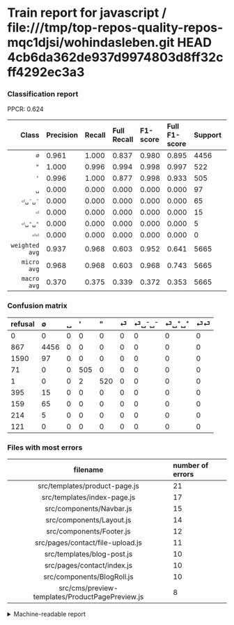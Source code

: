 # Train report for javascript / file:///tmp/top-repos-quality-repos-mqc1djsi/wohindasleben.git HEAD 4cb6da362de937d9974803d8ff32cff4292ec3a3

### Classification report

PPCR: 0.624

| Class | Precision | Recall | Full Recall | F1-score | Full F1-score | Support | Full Support | PPCR |
|------:|:----------|:-------|:------------|:---------|:---------|:--------|:-------------|:-----|
| `∅` | 0.961| 1.000| 0.837| 0.980| 0.895| 4456| 5323| 0.837 |
| `"` | 1.000| 0.996| 0.994| 0.998| 0.997| 522| 523| 0.998 |
| `'` | 0.996| 1.000| 0.877| 0.998| 0.933| 505| 576| 0.877 |
| `␣` | 0.000| 0.000| 0.000| 0.000| 0.000| 97| 1687| 0.057 |
| `⏎␣⁻␣⁻` | 0.000| 0.000| 0.000| 0.000| 0.000| 65| 224| 0.290 |
| `⏎` | 0.000| 0.000| 0.000| 0.000| 0.000| 15| 410| 0.037 |
| `⏎␣⁺␣⁺` | 0.000| 0.000| 0.000| 0.000| 0.000| 5| 219| 0.023 |
| `⏎⏎` | 0.000| 0.000| 0.000| 0.000| 0.000| 0| 121| 0.000 |
| `weighted avg` | 0.937| 0.968| 0.603| 0.952| 0.641| 5665| 9083| 0.624 |
| `micro avg` | 0.968| 0.968| 0.603| 0.968| 0.743| 5665| 9083| 0.624 |
| `macro avg` | 0.370| 0.375| 0.339| 0.372| 0.353| 5665| 9083| 0.624 |

### Confusion matrix

|refusal|  ∅| ␣| '| "| ⏎| ⏎␣⁻␣⁻| ⏎␣⁺␣⁺| ⏎⏎| 
|:---|:---|:---|:---|:---|:---|:---|:---|:---|
|0 |0 |0 |0 |0 |0 |0 |0 |0 |
|867 |4456 |0 |0 |0 |0 |0 |0 |0 |
|1590 |97 |0 |0 |0 |0 |0 |0 |0 |
|71 |0 |0 |505 |0 |0 |0 |0 |0 |
|1 |0 |0 |2 |520 |0 |0 |0 |0 |
|395 |15 |0 |0 |0 |0 |0 |0 |0 |
|159 |65 |0 |0 |0 |0 |0 |0 |0 |
|214 |5 |0 |0 |0 |0 |0 |0 |0 |
|121 |0 |0 |0 |0 |0 |0 |0 |0 |

### Files with most errors

| filename | number of errors|
|:----:|:-----|
| src/templates/product-page.js | 21 |
| src/templates/index-page.js | 17 |
| src/components/Navbar.js | 15 |
| src/components/Layout.js | 14 |
| src/components/Footer.js | 12 |
| src/pages/contact/file-upload.js | 11 |
| src/templates/blog-post.js | 10 |
| src/pages/contact/index.js | 10 |
| src/components/BlogRoll.js | 10 |
| src/cms/preview-templates/ProductPagePreview.js | 8 |

<details>
    <summary>Machine-readable report</summary>
```json
{
  "cl_report": {"\"": {"f1-score": 0.9980806142034548, "precision": 1.0, "recall": 0.9961685823754789, "support": 522}, "\u0027": {"f1-score": 0.9980237154150198, "precision": 0.9960552268244576, "recall": 1.0, "support": 505}, "macro avg": {"f1-score": 0.37201139176311865, "precision": 0.36960177183084936, "recall": 0.37452107279693486, "support": 5665}, "micro avg": {"f1-score": 0.9675198587819948, "precision": 0.9675198587819948, "recall": 0.9675198587819948, "support": 5665}, "weighted avg": {"f1-score": 0.9517778036523422, "precision": 0.9366548563182147, "recall": 0.9675198587819948, "support": 5665}, "\u2205": {"f1-score": 0.9799868044864746, "precision": 0.9607589478223372, "recall": 1.0, "support": 4456}, "\u23ce": {"f1-score": 0.0, "precision": 0.0, "recall": 0.0, "support": 15}, "\u23ce\u23ce": {"f1-score": 0.0, "precision": 0.0, "recall": 0.0, "support": 0}, "\u23ce\u2423\u207a\u2423\u207a": {"f1-score": 0.0, "precision": 0.0, "recall": 0.0, "support": 5}, "\u23ce\u2423\u207b\u2423\u207b": {"f1-score": 0.0, "precision": 0.0, "recall": 0.0, "support": 65}, "\u2423": {"f1-score": 0.0, "precision": 0.0, "recall": 0.0, "support": 97}},
  "cl_report_full": {"\"": {"f1-score": 0.9971236816874401, "precision": 1.0, "recall": 0.994263862332696, "support": 523}, "\u0027": {"f1-score": 0.9325946445060018, "precision": 0.9960552268244576, "recall": 0.8767361111111112, "support": 576}, "macro avg": {"f1-score": 0.3530509518021895, "precision": 0.36960177183084936, "recall": 0.3385152371463786, "support": 9083}, "micro avg": {"f1-score": 0.7432872253864931, "precision": 0.9675198587819948, "recall": 0.6034349884399427, "support": 9083}, "weighted avg": {"f1-score": 0.6408787054909979, "precision": 0.6837881415731794, "recall": 0.6034349884399427, "support": 9083}, "\u2205": {"f1-score": 0.8946892882240739, "precision": 0.9607589478223372, "recall": 0.8371219237272215, "support": 5323}, "\u23ce": {"f1-score": 0.0, "precision": 0.0, "recall": 0.0, "support": 410}, "\u23ce\u23ce": {"f1-score": 0.0, "precision": 0.0, "recall": 0.0, "support": 121}, "\u23ce\u2423\u207a\u2423\u207a": {"f1-score": 0.0, "precision": 0.0, "recall": 0.0, "support": 219}, "\u23ce\u2423\u207b\u2423\u207b": {"f1-score": 0.0, "precision": 0.0, "recall": 0.0, "support": 224}, "\u2423": {"f1-score": 0.0, "precision": 0.0, "recall": 0.0, "support": 1687}},
  "ppcr": 0.6236926125729385
}
```
</details>
